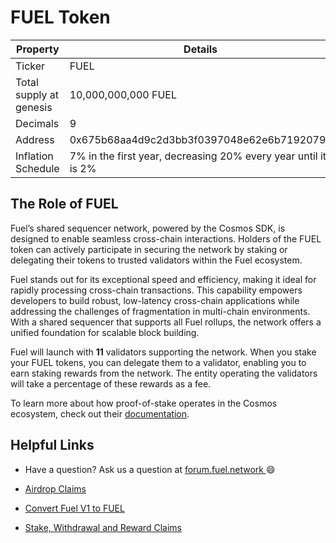 # FUEL Token

| Property                | Details                                                        |
|-------------------------|----------------------------------------------------------------|
| Ticker                  | FUEL                                                           |
| Total supply at genesis | 10,000,000,000 FUEL                                            |
| Decimals                | 9                                                              |
| Address                 | 0x675b68aa4d9c2d3bb3f0397048e62e6b7192079c                     |
| Inflation Schedule      | 7% in the first year, decreasing 20% every year until it is 2% |

## The Role of FUEL

Fuel’s shared sequencer network, powered by the Cosmos SDK, is designed to enable seamless cross-chain interactions. Holders of the FUEL token can actively participate in securing the network by staking or delegating their tokens to trusted validators within the Fuel ecosystem.

Fuel stands out for its exceptional speed and efficiency, making it ideal for rapidly processing cross-chain transactions. This capability empowers developers to build robust, low-latency cross-chain applications while addressing the challenges of fragmentation in multi-chain environments. With a shared sequencer that supports all Fuel rollups, the network offers a unified foundation for scalable block building.

Fuel will launch with **11** validators supporting the network. When you stake your FUEL tokens, you can delegate them to a validator, enabling you to earn staking rewards from the network. The entity operating the validators will take a percentage of these rewards as a fee.

To learn more about how proof-of-stake operates in the Cosmos ecosystem, check out their [documentation](https://docs.cosmos.network/main/build/modules/staking).

## Helpful Links

- Have a question? Ask us a question at [forum.fuel.network
](https://forum.fuel.network/) 😄

<!-- TODO: add link -->
- [Airdrop Claims](docs.fuel.network)

<!-- TODO: add link -->
- [Convert Fuel V1 to FUEL](docs.fuel.network)

<!-- TODO: add link -->
- [Stake, Withdrawal and Reward Claims](docs.fuel.network)
